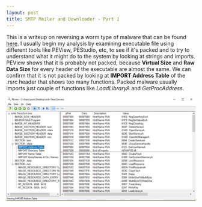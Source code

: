 ```yaml
---
layout: post
title: SMTP Mailer and Downloader - Part 1
---
```


This is a writeup on reversing a worm type of malware that can be found [here](https://github.com/fabrimagic72/malware-samples/blob/master/Downloader-CUZ/smb-7teux2sm.zip).
I usually begin my analysis by examining executable file using different tools like PEView, PEStudio, etc, to see if it's packed and to try to understand what it might do to the system by looking at strings and imports.
PEView shows that it is probably not packed, because **Virtual Size** and **Raw Data Size** for every header of the executable are almost the same. We can confirm that it is not packed by looking at **IMPORT Address Table** of the .rsrc header that shows too many functions. Packed malware usually imports just couple of functions like *LoadLibraryA* and *GetProcAddress*.

![PEView](/images/SMTP_Worm/peviewimg.jpg)
